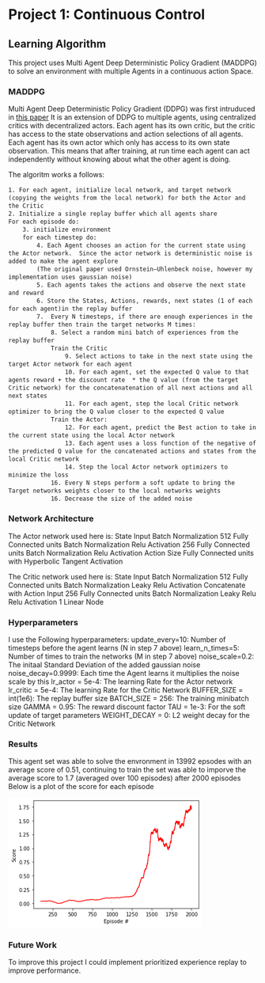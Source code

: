 # Project 1: Continuous Control
## Learning Algorithm
This project uses Multi Agent Deep Deterministic Policy Gradient (MADDPG) to solve an environment with multiple Agents in a continuous action Space.
### MADDPG
Multi Agent Deep Deterministic Policy Gradient (DDPG) was first intruduced in [this paper](https://proceedings.neurips.cc/paper/2017/file/68a9750337a418a86fe06c1991a1d64c-Paper.pdf)
It is an extension of DDPG to multiple agents, using centralized critics with decentralized actors.  Each agent has its own critic, but the critic has access to the state observations and action selections of all agents.  Each agent has its own actor which only has access to its own state observation.  This means that after training, at run time each agent can act independently without knowing about what the other agent is doing.

The algoritm works a follows:

    1. For each agent, initialize local network, and target network (copying the weights from the local network) for both the Actor and the Critic
    2. Initialize a single replay buffer which all agents share
    For each episode do:
        3. initialize environment
        for each timestep do:
            4. Each Agent chooses an action for the current state using the Actor network.  Since the actor network is deterministic noise is added to make the agent explore
            (The original paper used Ornstein–Uhlenbeck noise, however my implementation uses gaussian noise)
            5. Each agents takes the actions and observe the next state and reward
            6. Store the States, Actions, rewards, next states (1 of each for each agent)in the replay buffer
            7.  Every N timesteps, if there are enough experiences in the replay buffer then train the target networks M times:
                8. Select a random mini batch of experiences from the replay buffer
                Train the Critic
                    9. Select actions to take in the next state using the target Actor network for each agent
                    10. For each agent, set the expected Q value to that agents reward + the discount rate  * the Q value (from the target Critic network) for the concatenatenation of all next actions and all next states
                    11. For each agent, step the local Critic network optimizer to bring the Q value closer to the expected Q value
                Train the Actor:
                    12. For each agent, predict the Best action to take in the current state using the local Actor network
                    13. Each agent uses a loss function of the negative of the predicted Q value for the concatenated actions and states from the local Critic network
                    14. Step the local Actor network optimizers to minimize the loss
                16. Every N steps perform a soft update to bring the Target networks weights closer to the local networks weights
                16. Decrease the size of the added noise
                

### Network Architecture
The Actor network used here is:
State Input
Batch Normalization
512 Fully Connected units
Batch Normalization
Relu Activation
256 Fully Connected units
Batch Normalization
Relu Activation
Action Size Fully Connected units with Hyperbolic Tangent Activation

The Critic network used here is:
State Input
Batch Normalization
512 Fully Connected units
Batch Normalization
Leaky Relu Activation
Concatenate with Action Input
256 Fully Connected units
Batch Normalization
Leaky Relu Relu Activation
1 Linear Node

### Hyperparameters
I use the Following hyperparameters:
update_every=10: Number of timesteps before the agent learns (N in step 7 above)
learn_n_times=5: Number of times to train the networks (M in step 7 above)
noise_scale=0.2:  The initaal Standard Deviation of the added gaussian noise
noise_decay=0.9999: Each time the Agent learns it multiplies the noise scale by this
lr_actor = 5e-4: The learning Rate for the Actor network
lr_critic = 5e-4: The learning Rate for the Critic Network
BUFFER_SIZE = int(1e6):  The replay buffer size
BATCH_SIZE = 256: The training minibatch size
GAMMA = 0.95: The reward discount factor
TAU = 1e-3: For the soft update of target parameters
WEIGHT_DECAY = 0: L2 weight decay for the Critic Network


### Results
This agent set was able to solve the envronment in 13992 epsodes with an average score of 0.51, continuing to train the set was able to imporve the average score to 1.7 (averaged over 100 episodes) after 2000 episodes
Below is a plot of the score for each episode

![image](results.png)

### Future Work
To improve this project I could implement prioritized experience replay to improve performance. 